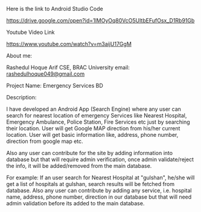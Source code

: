 Here is the link to Android Studio Code

https://drive.google.com/open?id=1lMOyOq80VcO5UltbEFufOsx_D1Rb91Gb

Youtube Video Link

https://www.youtube.com/watch?v=m3aijU17GgM

About me: 

Rashedul Hoque Arif
CSE, BRAC University
email: rashedulhoque049@gmail.com

Project Name: Emergency Services BD

Description:

I have developed an Android App (Search Engine) where any user can search for nearest location of emergency Services 
like Nearest Hospital, Emergency Ambulance, Police Station, Fire Services etc just by searching their location. User will get Google MAP
direction from his/her current location. 
User will get basic information like, address, phone number, direction from google map etc. 

Also any user can contribute for the site by adding information into database but that will require admin verification, 
once admin validate/reject the info, it will be added/removed from the main database.

For example: If an user search for  Nearest Hospital at "gulshan", he/she will get a list of hospitals at gulshan,
search results will be fetched from database. Also any user can contribute by adding any service, i.e. hospital name, address, 
phone number, direction in our database but that will need admin validation before its added to the main database.
